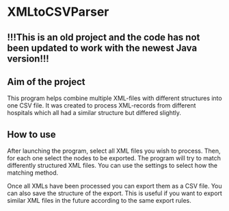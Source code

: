 # XMLtoCSVParser

## !!!This is an old project and the code has not been updated to work with the newest Java version!!!

## Aim of the project
This program helps combine multiple XML-files with different structures into one CSV file.
It was created to process XML-records from different hospitals which all had a similar structure but differed slightly.

## How to use
After launching the program, select all XML files you wish to process.
Then, for each one select the nodes to be exported. The program will try to match differently structured XML files.
You can use the settings to select how the matching method.

Once all XMLs have been processed you can export them as a CSV file. You can also save the structure of the export.
This is useful if you want to export similar XML files in the future according to the same export rules.
